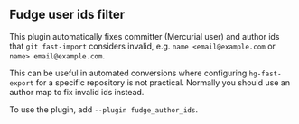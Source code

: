 ## Fudge user ids filter

This plugin automatically fixes committer (Mercurial user) and author
ids that `git fast-import` considers invalid, e.g. `name
<email@example.com` or `name> email@example.com`.

This can be useful in automated conversions where configuring
`hg-fast-export` for a specific repository is not practical.  Normally
you should use an author map to fix invalid ids instead.

To use the plugin, add `--plugin fudge_author_ids`.
